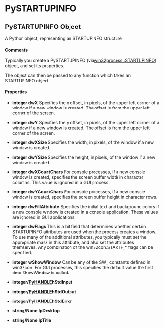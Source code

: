 # PySTARTUPINFO

## PySTARTUPINFO Object

A Python object, representing an STARTUPINFO structure

#### Comments
Typically you create a PySTARTUPINFO (via[win32process::STARTUPINFO](win32process.md#win32processstartupinfo)) object, and set its properties. 

The object can then be passed to any function which takes an STARTUPINFO object.

#### Properties

  -  __integer dwX__ 
    Specifies the x offset, in pixels, of the upper left corner of a window if a new window is created. The offset is from the upper left corner of the screen.

  -  __integer dwY__ 
    Specifies the y offset, in pixels, of the upper left corner of a window if a new window is created. The offset is from the upper left corner of the screen.

  -  __integer dwXSize__ 
    Specifies the width, in pixels, of the window if a new window is created.

  -  __integer dwYSize__ 
    Specifies the height, in pixels, of the window if a new window is created.

  -  __integer dwXCountChars__ 
    For console processes, if a new console window is created, specifies the screen buffer width in character columns. This value is ignored in a GUI process.

  -  __integer dwYCountChars__ 
    For console processes, if a new console window is created, specifies the screen buffer height in character rows.

  -  __integer dwFillAttribute__ 
    Specifies the initial text and background colors if a new console window is created in a console application. These values are ignored in GUI applications

  -  __integer dwFlags__ 
    This is a bit field that determines whether certain STARTUPINFO attributes are used when the process creates a window. To use many of the additional attributes, you typically must set the appropriate mask in this attribute, and also set the attributes themselves. Any combination of the win32con.STARTF_* flags can be specified.

  -  __integer wShowWindow__ 
    Can be any of the SW_ constants defined in win32con. For GUI processes, this specifies the default value the first time ShowWindow is called.

  -  __integer/[PyHANDLE](#pyhandle)hStdInput__ 
    

  -  __integer/[PyHANDLE](#pyhandle)hStdOutput__ 
    

  -  __integer/[PyHANDLE](#pyhandle)hStdError__ 
    

  -  __string/None lpDesktop__ 
    

  -  __string/None lpTitle__ 
    